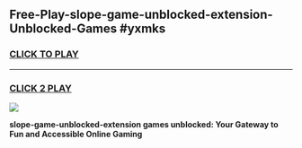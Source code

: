 
## Free-Play-slope-game-unblocked-extension-Unblocked-Games #yxmks
<h3>
<a href="https://news.freeplayer.one?title=slope-game-unblocked-extension&ref=8M">CLICK TO PLAY</a></h3>
<hr>

<h3>
<a href="https://news.freeplayer.one?title=slope-game-unblocked-extension&ref=8M">CLICK 2 PLAY</a>
  
</h3>

<a href="https://news.freeplayer.one?title=slope-game-unblocked-extension&ref=8M"><img src="https://clearcache.store/games.png"></a>


**slope-game-unblocked-extension games unblocked: Your Gateway to Fun and Accessible Online Gaming**
